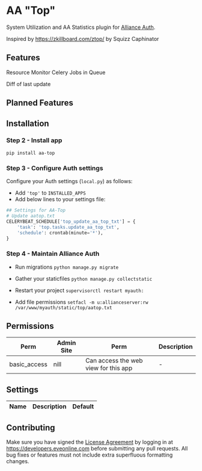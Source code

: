 # AA "Top"

System Utilization and AA Statistics plugin for [Alliance Auth](https://gitlab.com/allianceauth/allianceauth/).

Inspired by <https://zkillboard.com/ztop/> by Squizz Caphinator

## Features

Resource Monitor
Celery Jobs in Queue

Diff of last update

## Planned Features

## Installation

### Step 2 - Install app

```shell
pip install aa-top
```

### Step 3 - Configure Auth settings

Configure your Auth settings (`local.py`) as follows:

- Add `'top'` to `INSTALLED_APPS`
- Add below lines to your settings file:

```python
## Settings for AA-Top
# Update aatop.txt
CELERYBEAT_SCHEDULE['top_update_aa_top_txt'] = {
    'task': 'top.tasks.update_aa_top_txt',
    'schedule': crontab(minute='*'),
}
```

### Step 4 - Maintain Alliance Auth

- Run migrations `python manage.py migrate`
- Gather your staticfiles `python manage.py collectstatic`
- Restart your project `supervisorctl restart myauth:`

- Add file permissions `setfacl -m u:allianceserver:rw /var/www/myauth/static/top/aatop.txt`

## Permissions

| Perm         | Admin Site | Perm                                 | Description |
| ------------ | ---------- | ------------------------------------ | ----------- |
| basic_access | nill       | Can access the web view for this app | -           |

## Settings

| Name | Description | Default |
| ---- | ----------- | ------- |

## Contributing

Make sure you have signed the [License Agreement](https://developers.eveonline.com/resource/license-agreement) by logging in at <https://developers.eveonline.com> before submitting any pull requests. All bug fixes or features must not include extra superfluous formatting changes.
